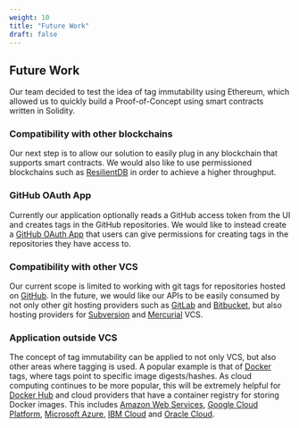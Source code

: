```yaml
---
weight: 10
title: "Future Work"
draft: false
---
```


## Future Work

Our team decided to test the idea of tag immutability using Ethereum, which allowed us to quickly build a Proof-of-Concept using smart contracts written in Solidity.

### Compatibility with other blockchains

Our next step is to allow our solution to easily plug in any blockchain that supports smart contracts. We would also like to use permissioned blockchains such as [ResilientDB](https://resilientdb.com/) in order to achieve a higher throughput.

### GitHub OAuth App

Currently our application optionally reads a GitHub access token from the UI and creates tags in the GitHub repositories. We would like to instead create a [GitHub OAuth App](https://docs.github.com/en/developers/apps/building-oauth-apps/creating-an-oauth-app) that users can give permissions for creating tags in the repositories they have access to.

### Compatibility with other VCS

Our current scope is limited to working with git tags for repositories hosted on [GitHub](https://github.com). In the future, we would like our APIs to be easily consumed by not only other git hosting providers such as [GitLab](https://about.gitlab.com/) and [Bitbucket](https://bitbucket.org/product/), but also hosting providers for [Subversion](https://subversion.apache.org/) and [Mercurial](https://www.mercurial-scm.org/) VCS.

### Application outside VCS

The concept of tag immutability can be applied to not only VCS, but also other areas where tagging is used. A popular example is that of [Docker](https://www.docker.com/) tags, where tags point to specific image digests/hashes. As cloud computing continues to be more popular, this will be extremely helpful for [Docker Hub](https://hub.docker.com/) and cloud providers that have a container registry for storing Docker images. This includes [Amazon Web Services](https://aws.amazon.com/), [Google Cloud Platform](https://cloud.google.com/), [Microsoft Azure](https://azure.microsoft.com/), [IBM Cloud](https://www.ibm.com/cloud) and [Oracle Cloud](https://www.oracle.com/cloud/).
